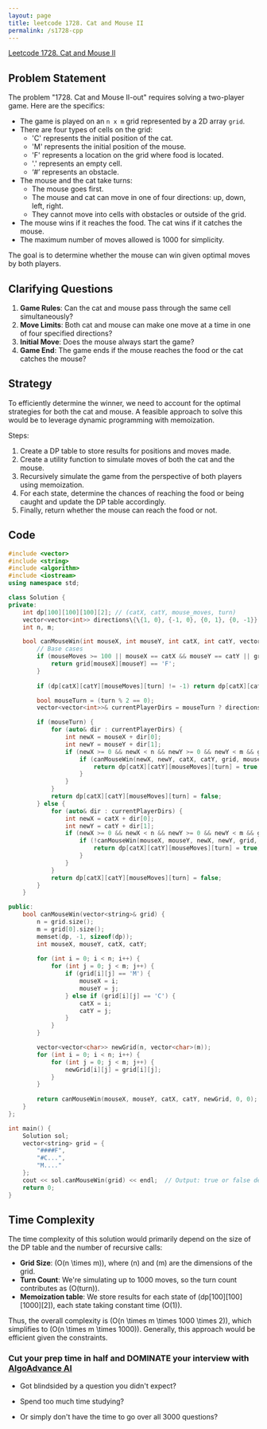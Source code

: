 ```yaml
---
layout: page
title: leetcode 1728. Cat and Mouse II
permalink: /s1728-cpp
---
```

[Leetcode 1728. Cat and Mouse II](https://algoadvance.github.io/algoadvance/l1728)
## Problem Statement

The problem "1728. Cat and Mouse II-out" requires solving a two-player game. Here are the specifics:

- The game is played on an `n x m` grid represented by a 2D array `grid`.
- There are four types of cells on the grid:
  - 'C' represents the initial position of the cat.
  - 'M' represents the initial position of the mouse.
  - 'F' represents a location on the grid where food is located.
  - '.' represents an empty cell.
  - ‘#’ represents an obstacle.
- The mouse and the cat take turns:
  - The mouse goes first.
  - The mouse and cat can move in one of four directions: up, down, left, right.
  - They cannot move into cells with obstacles or outside of the grid.
- The mouse wins if it reaches the food. The cat wins if it catches the mouse.
- The maximum number of moves allowed is 1000 for simplicity.

The goal is to determine whether the mouse can win given optimal moves by both players.

## Clarifying Questions

1. **Game Rules**: Can the cat and mouse pass through the same cell simultaneously?
2. **Move Limits**: Both cat and mouse can make one move at a time in one of four specified directions?
3. **Initial Move**: Does the mouse always start the game?
4. **Game End**: The game ends if the mouse reaches the food or the cat catches the mouse?

## Strategy

To efficiently determine the winner, we need to account for the optimal strategies for both the cat and mouse. A feasible approach to solve this would be to leverage dynamic programming with memoization. 

Steps:
1. Create a DP table to store results for positions and moves made.
2. Create a utility function to simulate moves of both the cat and the mouse.
3. Recursively simulate the game from the perspective of both players using memoization.
4. For each state, determine the chances of reaching the food or being caught and update the DP table accordingly.
5. Finally, return whether the mouse can reach the food or not.

## Code

```cpp
#include <vector>
#include <string>
#include <algorithm>
#include <iostream>
using namespace std;

class Solution {
private:
    int dp[100][100][100][2]; // (catX, catY, mouse_moves, turn)
    vector<vector<int>> directions\{\{1, 0}, {-1, 0}, {0, 1}, {0, -1}};
    int n, m;

    bool canMouseWin(int mouseX, int mouseY, int catX, int catY, vector<vector<char>>& grid, int mouseMoves, int turn) {
        // Base cases
        if (mouseMoves >= 100 || mouseX == catX && mouseY == catY || grid[mouseX][mouseY] == 'F') {
            return grid[mouseX][mouseY] == 'F';
        }
        
        if (dp[catX][catY][mouseMoves][turn] != -1) return dp[catX][catY][mouseMoves][turn];

        bool mouseTurn = (turn % 2 == 0);
        vector<vector<int>>& currentPlayerDirs = mouseTurn ? directions : directions;

        if (mouseTurn) {
            for (auto& dir : currentPlayerDirs) {
                int newX = mouseX + dir[0];
                int newY = mouseY + dir[1];
                if (newX >= 0 && newX < n && newY >= 0 && newY < m && grid[newX][newY] != '#') {
                    if (canMouseWin(newX, newY, catX, catY, grid, mouseMoves + 1, turn + 1)) {
                        return dp[catX][catY][mouseMoves][turn] = true;
                    }
                }
            }
            return dp[catX][catY][mouseMoves][turn] = false;
        } else {
            for (auto& dir : currentPlayerDirs) {
                int newX = catX + dir[0];
                int newY = catY + dir[1];
                if (newX >= 0 && newX < n && newY >= 0 && newY < m && grid[newX][newY] != '#') {
                    if (!canMouseWin(mouseX, mouseY, newX, newY, grid, mouseMoves, turn + 1)) {
                        return dp[catX][catY][mouseMoves][turn] = true;
                    }
                }
            }
            return dp[catX][catY][mouseMoves][turn] = false;
        }
    }

public:
    bool canMouseWin(vector<string>& grid) {
        n = grid.size();
        m = grid[0].size();
        memset(dp, -1, sizeof(dp));
        int mouseX, mouseY, catX, catY;
        
        for (int i = 0; i < n; i++) {
            for (int j = 0; j < m; j++) {
                if (grid[i][j] == 'M') {
                    mouseX = i;
                    mouseY = j;
                } else if (grid[i][j] == 'C') {
                    catX = i;
                    catY = j;
                }
            }
        }

        vector<vector<char>> newGrid(n, vector<char>(m));
        for (int i = 0; i < n; i++) {
            for (int j = 0; j < m; j++) {
                newGrid[i][j] = grid[i][j];
            }
        }
        
        return canMouseWin(mouseX, mouseY, catX, catY, newGrid, 0, 0);
    }
};

int main() {
    Solution sol;
    vector<string> grid = {
        "####F",
        "#C...",
        "M...."
    };
    cout << sol.canMouseWin(grid) << endl;  // Output: true or false depending on the grid configuration and positions.
    return 0;
}
```

## Time Complexity

The time complexity of this solution would primarily depend on the size of the DP table and the number of recursive calls:

- **Grid Size**: \(O(n \times m)\), where \(n\) and \(m\) are the dimensions of the grid.
- **Turn Count**: We're simulating up to 1000 moves, so the turn count contributes as \(O(turn)\).
- **Memoization table**: We store results for each state of \(dp[100][100][1000][2]\), each state taking constant time \(O(1)\).

Thus, the overall complexity is \(O(n \times m \times 1000 \times 2)\), which simplifies to \(O(n \times m \times 1000)\). Generally, this approach would be efficient given the constraints.


### Cut your prep time in half and DOMINATE your interview with [AlgoAdvance AI](https://algoAdvance.com)

- Got blindsided by a question you didn't expect?

- Spend too much time studying?

- Or simply don't have the time to go over all 3000 questions?


